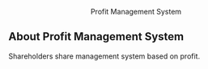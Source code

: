 <p align="center">Profit Management System</p>

## About Profit Management System

Shareholders share management system based on profit.
